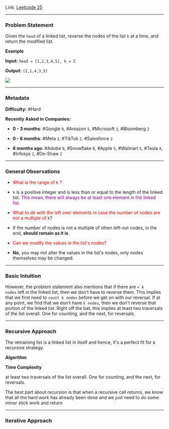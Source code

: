 
Link: [Leetcode 25](https://leetcode.com/problems/reverse-nodes-in-k-group/description/)

---
### Problem Statement

Given the `head` of a linked list, reverse the nodes of the list `k` at a time, and return the modified list.

**Example**

**Input:** `head = [1,2,3,4,5], k = 2`

**Output:** `[2,1,4,3,5]`

![](https://assets.leetcode.com/uploads/2020/10/03/reverse_ex1.jpg)


---
### Metadata

**Difficulty:** #Hard

**Recently Asked in Companies:**

- **0 - 3 months**: #Google `9`, #Amazon `5`, #Microsoft `3`, #Bloomberg `2`

- **0 - 6 months**: #Meta `2`, #TikTok `2`, #Salesforce `2`

- **6 months ago**: #Adobe `9`, #Snowflake `8`, #Apple `5`, #Walmart `5`, #Tesla `4`, #Infosys `2`, #De-Shaw `2`

---
### General Observations

- <span style="color:red;">What is the range of </span> `k` <span style="color:red;">?</span>
- `k` is a positive integer and is less than or equal to the length of the linked list. <span style="color:purple;">This mean, there will always be at least one element in the linked list.</span>

- <span style="color:red;">What to do with the left over elements in case the number of nodes are not a multiple of</span> `k`?
- If the number of nodes is not a multiple of `k`then left-out nodes, in the end, **should remain as it is**.

- <span style="color:red;">Can we modify the values in the list's nodes?</span>
- **No,** you may not alter the values in the list's nodes, only nodes themselves may be changed.

---
### Basic Intuition

However, the problem statement also mentions that if there are `< k nodes` left in the linked list, then we don't have to reverse them. This implies that we first need to `count k nodes` before we get on with our reversal. If at any point, we find that we don't have `k nodes`, then we don't reverse that portion of the linked list. Right off the bat, this implies at least two traversals of the list overall. One for counting, and the next, for reversals.



---
### Recursive Approach

The remaining list is a linked list in itself and hence, it's a perfect fit
for a recursive strategy.


**Algorithm**

**Time Complexity**

at least two traversals of the list overall. One for counting, and the next, for reversals.

The best part about recursion is that when a recursive call returns, we know that all the hard work has already been done and we just need
to do some minor stick work and return

---
### Iterative Approach



